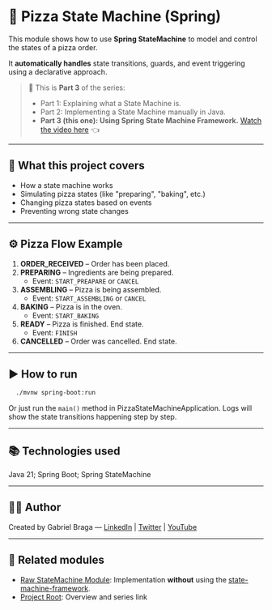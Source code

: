# 🍕 Pizza State Machine (Spring)

This module shows how to use **Spring StateMachine** to model and control the states of a pizza order.

It **automatically handles** state transitions, guards, and event triggering using a declarative approach.


> 🎥 This is **Part 3** of the series:
> - Part 1: Explaining what a State Machine is.
> - Part 2: Implementing a State Machine manually in Java.
> - **Part 3 (this one): Using Spring State Machine Framework.** [Watch the video here](https://youtu.be/vedmXkjZS9w) 👈

---

## 🔧 What this project covers

- How a state machine works 
- Simulating pizza states (like "preparing", "baking", etc.)
- Changing pizza states based on events 
- Preventing wrong state changes

---

## ⚙️ Pizza Flow Example

1. **ORDER_RECEIVED** – Order has been placed.
2. **PREPARING** – Ingredients are being prepared.
    - Event: `START_PREAPARE` or `CANCEL`
3. **ASSEMBLING** – Pizza is being assembled.
    - Event: `START_ASSEMBLING` or `CANCEL`
4. **BAKING** – Pizza is in the oven.
    - Event: `START_BAKING`
5. **READY** – Pizza is finished. End state.
    - Event: `FINISH`
6. **CANCELLED** – Order was cancelled. End state.

---

## ▶️ How to run

```bash
  ./mvnw spring-boot:run
```

Or just run the ```main()``` method in PizzaStateMachineApplication. 
Logs will show the state transitions happening step by step.

---

## 📚 Technologies used
Java 21; Spring Boot; Spring StateMachine

---

## 👨‍💻 Author

Created by Gabriel Braga — [LinkedIn](https://www.linkedin.com/in/gabriel-braga-da-silva/) |
[Twitter](https://x.com/gbraga_dev) |
[YouTube](https://www.youtube.com/@gabrielbragadev)

---

## 🔗 Related modules

- [Raw StateMachine Module](../raw-statemachine/README.md): Implementation **without** using the 
  <u>state-machine-framework</u>.
- [Project Root](../README.md): Overview and series link
